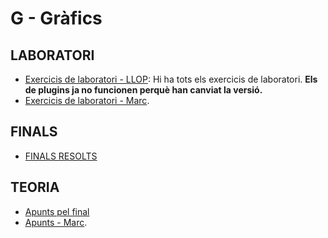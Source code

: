 # G - Gràfics

## LABORATORI

- [Exercicis de laboratori - LLOP](https://github.com/llop/GRAU-G/tree/master/VS-FS): Hi ha tots els exercicis de laboratori. **Els de plugins ja no funcionen perquè han canviat la versió.**
- [Exercicis de laboratori - Marc](https://gitlab.com/m-canals/gei/-/tree/main/G).

## FINALS

- [FINALS RESOLTS](FinalsResolts)

## TEORIA

- [Apunts pel final](Teoria)
- [Apunts - Marc](https://gitlab.com/m-canals/gei/-/blob/main/G/Apunts.pdf).
